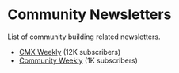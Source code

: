 # Community Newsletters

List of community building related newsletters.

- [CMX Weekly](https://cmxhub.com/subscribe/) (12K subscribers)
- [Community Weekly](https://communityweekly.co/) (1K subscribers)
